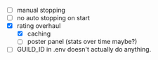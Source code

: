 - [ ] manual stopping
- [ ] no auto stopping on start
- [x] rating overhaul
    - [x] caching
    - [ ] poster panel (stats over time maybe?)
- [ ] GUILD_ID in .env doesn't actually do anything.